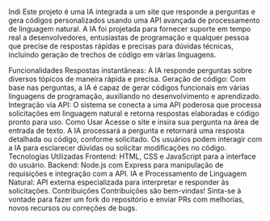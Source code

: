 Indi
Este projeto é uma IA integrada a um site que responde a perguntas e gera códigos personalizados usando uma API avançada de processamento de linguagem natural. A IA foi projetada para fornecer suporte em tempo real a desenvolvedores, entusiastas de programação e qualquer pessoa que precise de respostas rápidas e precisas para dúvidas técnicas, incluindo geração de trechos de código em várias linguagens.

Funcionalidades
Respostas instantâneas: A IA responde perguntas sobre diversos tópicos de maneira rápida e precisa.
Geração de código: Com base nas perguntas, a IA é capaz de gerar códigos funcionais em várias linguagens de programação, auxiliando no desenvolvimento e aprendizado.
Integração via API: O sistema se conecta a uma API poderosa que processa solicitações em linguagem natural e retorna respostas elaboradas e código pronto para uso.
Como Usar
Acesse o site e insira sua pergunta na área de entrada de texto.
A IA processará a pergunta e retornará uma resposta detalhada ou código, conforme solicitado.
Os usuários podem interagir com a IA para esclarecer dúvidas ou solicitar modificações no código.
Tecnologias Utilizadas
Frontend: HTML, CSS e JavaScript para a interface do usuário.
Backend: Node.js com Express para manipulação de requisições e integração com a API.
IA e Processamento de Linguagem Natural: API externa especializada para interpretar e responder às solicitações.
Contribuições
Contribuições são bem-vindas! Sinta-se à vontade para fazer um fork do repositório e enviar PRs com melhorias, novos recursos ou correções de bugs.

